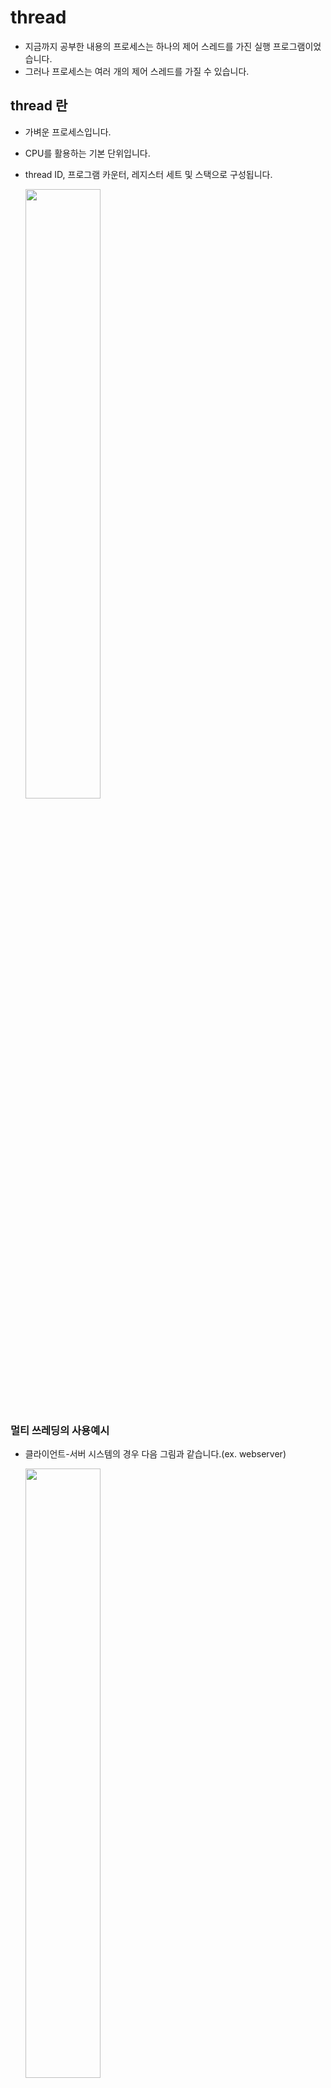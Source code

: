 # thread
- 지금까지 공부한 내용의 프로세스는 하나의 제어 스레드를 가진 실행 프로그램이었습니다.
- 그러나 프로세스는 여러 개의 제어 스레드를 가질 수 있습니다.
## thread 란
- 가벼운 프로세스입니다.
- CPU를 활용하는 기본 단위입니다.
- thread ID, 프로그램 카운터, 레지스터 세트 및 스택으로 구성됩니다.

	<img src="https://s3.us-west-2.amazonaws.com/secure.notion-static.com/42bbd9f8-5c97-496d-be23-8397ad894eef/Untitled.png?X-Amz-Algorithm=AWS4-HMAC-SHA256&X-Amz-Credential=AKIAT73L2G45O3KS52Y5%2F20210901%2Fus-west-2%2Fs3%2Faws4_request&X-Amz-Date=20210901T065618Z&X-Amz-Expires=86400&X-Amz-Signature=3aa4fec26ed6848713ff6c21515a5cd19cc2850bc84a67f5373111a8d35e091c&X-Amz-SignedHeaders=host&response-content-disposition=filename%20%3D%22Untitled.png%22" width = "50%" height = "50%"></img>
### 멀티 쓰레딩의 사용예시
- 클라이언트-서버 시스템의 경우 다음 그림과 같습니다.(ex. webserver)

	<img src="https://s3.us-west-2.amazonaws.com/secure.notion-static.com/dbd46cac-e368-4d21-b05c-40880bbfe937/Untitled.png?X-Amz-Algorithm=AWS4-HMAC-SHA256&X-Amz-Credential=AKIAT73L2G45O3KS52Y5%2F20210901%2Fus-west-2%2Fs3%2Faws4_request&X-Amz-Date=20210901T072351Z&X-Amz-Expires=86400&X-Amz-Signature=b00744745348891d9342d4d84cc64aa7d9d53401668c91b6818805a5003dcb79&X-Amz-SignedHeaders=host&response-content-disposition=filename%20%3D%22Untitled.png%22" width = "50%" height = "50%"></img>
### 멀티 쓰레드 프로그래밍의 장점
- 응답성 : 프로그램의 일부분(thread)이 중단되거나 긴 작업을 수행하더라도 프로그램 수행이 계속 되어 사용자에 대한 응답성이 증가합니다.
예를들어, 멀티 쓰레드가 적용된 웹 브라우저 프로그램에서 하나의 스레드가 용량이 큰 파일을 로드하는 동안 다른 스레드에서 사용자와 상호작용을 할 수 있습니다.
- 경제성 : 프로세스 내 자원들과 메모리를 공유하기 때문에 메모리 공간과 시스템 자원 소모가 줄어듭니다. 스레드 간 통신이 필요한 경우에도 쉽게 데이터를 주고 받을 수 있으며, 프로세스의 context switching과 달리 스레드 간의 context switching은 캐시 메모리를 비울 필요가 없기 때문에 더 빠릅니다.
- 확장성 : 다중 CPU 구조에서는 각각의 스레드가 다른 프로세서에서 병렬로 수행될 수 있으므로 확장성이 증가합니다.
### java에서 thread 구현
- 자바 프로그램에서 thread는 프로그램 실행의 기본 모델입니다.
- 자바는 thread의 생성 및 관리를 위한 많은 기능을 제공합니다.
### java에서 스레드를 명시적으로 만드는 세가지 방법
1. thred class에서 상속
	- thread class에서 파생된 새 class를 만듭니다.
	- public void run() 메서드를 재정의(override)합니다.
		```
		class MyThread1 extends Thread {
			public void run() {
				try {
					while (true) {
						System.out.println("Hello, Thread");
						Thread.sleep(500);
					}
				}
				catch (InterruptedException ie) {
					System.out.println("I'm interrupted");
				}
			}
		}
		public class ThreadExample1 {
			public static final void main(string[] args) {
				MyThread1 thread = new MyThread1();
				thread.start();
				System.out.println("Hello, My Child");
			}
		}
		```
2. 실행 가능한 인터페이스 구현
	- 실행 가능한 인터페이스를 구현하는 새 class를 정의합니다.
	- public void run()메서드를 재정의합니다.
		```
		class MyThread2 implements Runnable {
			public void run() {
				try {
					while (true) {
						System.out.println("Hello, Runnable");
						Thread.sleep(500);
					}
				}
				catch (InterruptedException ie) {
					System.out.println("I'm interrupted");
				}
			}
		}
		```
3. 람다 표현식 사용(java 1.8 버전 이상)
	- 새로운 클래스를 정의하는 대신, 실행가능한 람다식을 대신 사용합니다.
		```
		public class ThreadExample3 {
			public static final void main(String[] args) {
				Runnable task = () -> {
					try {
						while (true) {
							System.out.println("Hello, Lambda Runnable!");
							Thread.sleep(500);
						}
					}
					catch (InterruptException ie) {
						System.out.println("I'm interrupted");
					}
				};
				Thread thread = new Thread(task);
				thread.start();
				System.out.println("Hello, My Lambda Child!");
			}
		}
		```
### 부모 thread 대기
- fork()를 이용해서 멀티 프로세스를 만들때 부모 프로세스를 wait()을 이용해서 대기시켰었습니다.
thread에서도 이와 같이 부모 thread를 대기시킬 수 있는데 join()을 사용합니다.
	```
	public class ThreadExample4 {
		public static final void main(String[] args) {
			Runnable task = () -> {
				for (int i = 0; i < 5; i++) {
					System.out.println("Hello, Lambda Runnable!");
				}
			};
			Thread thread = new Thread(task);
			thread.start();
			try {
				thread.join();
			}
			catch (InterruptedException ie) {
				System.out.println("Parent thread is interrupted");
			}
			System.out.println("Hello, My Joined Child");
		}
	}
	```
### thread 종료
- interrupt()를 사용해서 종료할 수 있습니다.
	```
	public class ThreadExample5 {
		public static final void main(String[] args) throws InterruptedException {
			Runnable task = () -> {
				try {
					while (true) {
						System.out.println("Hello, Lambda Runnable!");
						Thread.sleep(100);
					}
				}
				catch (InterruptedException ie) {
					System.out.println("I'm interrupted");
				}
			};
			Thread thread = new Thread(task);
			thread.start();
			Thread.sleep(500);
			thread.interrupt();
			System.out.println("Hello, My Interrupted Child!");
		}
	}
	```
## 멀티코어 시스템에서의 멀티 쓰레딩
- 멀티코어를 보다 효율적으로 사용하여 동시성을 개선할 수 있습니다.
- 하나의 어플리케이션과 4개의 쓰레드를 고려해봅시다.
	- 싱글 코어 : thread는 시간이 지나면서 인터리빙 됩니다.(사이 사이에 쓰레드를 끼워놓는다고 생각하면 됩니다.)

		<img src = "https://s3.us-west-2.amazonaws.com/secure.notion-static.com/219423f5-1a46-4ac7-abfd-21c58699f844/Untitled.png?X-Amz-Algorithm=AWS4-HMAC-SHA256&X-Amz-Credential=AKIAT73L2G45O3KS52Y5%2F20210901%2Fus-west-2%2Fs3%2Faws4_request&X-Amz-Date=20210901T084049Z&X-Amz-Expires=86400&X-Amz-Signature=6313b54768313955e1f722a0e34dcbb5bcb44c6066e51eaffb28a7ad730ae071&X-Amz-SignedHeaders=host&response-content-disposition=filename%20%3D%22Untitled.png%22" width = "50%" height = "50%">
	- 멀티 코어 : 일부 thread는 병렬로 실행될 수 있습니다.

		<img src = "https://s3.us-west-2.amazonaws.com/secure.notion-static.com/9a23d815-b456-4fcc-89dc-469d6d2f23b0/Untitled.png?X-Amz-Algorithm=AWS4-HMAC-SHA256&X-Amz-Credential=AKIAT73L2G45O3KS52Y5%2F20210901%2Fus-west-2%2Fs3%2Faws4_request&X-Amz-Date=20210901T084306Z&X-Amz-Expires=86400&X-Amz-Signature=004091d535630d15e76ac144fc606eea2fa5cf4e09f7d8f0c1b6a5af97387958&X-Amz-SignedHeaders=host&response-content-disposition=filename%20%3D%22Untitled.png%22" width = "50%" height = "50%">
### 멀티코어 시스템에서 프로그래밍 문제
- 태스크 식별 : 독립된 병행 가능 태스크로 나눌 수 있는 영역을 찾는 작업이 필요합니다.
- 균형 : 병렬로 실행될 수 있는 태스크를 전체 작업에 균등한 처리량을 가지도록 태스크를 나누어야 합니다. 
- 데이터 분리 : 태스크가 접근하고 조작하는 데이터 또한 개별 코어에서 사용할 수 있도록 나뉘어져야 합니다.
- 데이터 종속성 : 태스크가 접근하는 데이터는 둘 이상의 태스크 사이에 종속성이 없는지 검토해야 합니다.
- 테스트와 디버깅 : 프로그램이 다중 코어에서 병렬로 실행될 때 다양한 실행 경로가 존재할 수 있으므로 시험하고 디버깅 해야합니다.
### 병렬처리 유형
- 데이터 병렬 실행
	
	<img src = "https://s3.us-west-2.amazonaws.com/secure.notion-static.com/0f99858b-ea35-44c3-87f4-6ab850ac77d8/Untitled.png?X-Amz-Algorithm=AWS4-HMAC-SHA256&X-Amz-Credential=AKIAT73L2G45O3KS52Y5%2F20210901%2Fus-west-2%2Fs3%2Faws4_request&X-Amz-Date=20210901T085615Z&X-Amz-Expires=86400&X-Amz-Signature=dd6360d38c786c3db6e921b0ab2dd359a8d4145f777b0386834a47a4f49c0d54&X-Amz-SignedHeaders=host&response-content-disposition=filename%20%3D%22Untitled.png%22" width = "50%" height = "50%">
- 태스크 병렬 실행

	<img src = "https://s3.us-west-2.amazonaws.com/secure.notion-static.com/fae7102a-3f2e-4400-b4fc-2edf9ad1c0ed/Untitled.png?X-Amz-Algorithm=AWS4-HMAC-SHA256&X-Amz-Credential=AKIAT73L2G45O3KS52Y5%2F20210901%2Fus-west-2%2Fs3%2Faws4_request&X-Amz-Date=20210901T085744Z&X-Amz-Expires=86400&X-Amz-Signature=0f36456e19d97dbfbc2b9a24ed21611efe7daa73bec8c8950744668dacc1e816&X-Amz-SignedHeaders=host&response-content-disposition=filename%20%3D%22Untitled.png%22" width = "50%" height = "50%">